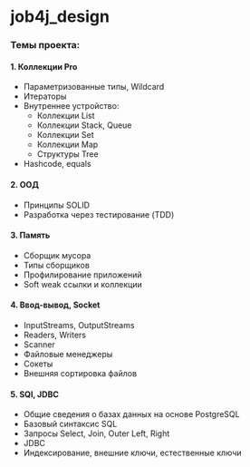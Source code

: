 # job4j_design

### Темы проекта:

#### 1. Коллекции Pro
* Параметризованные типы, Wildcard
* Итераторы
* Внутреннее устройство:
  * Коллекции List
  * Коллекции Stack, Queue
  * Коллекции Set
  * Коллекции Map
  * Структуры Tree
* Hashcode, equals

#### 2. ООД
* Принципы SOLID
* Разработка через тестирование (TDD)

#### 3. Память
* Cборщик мусора
* Типы сборщиков
* Профилирование приложений
* Soft weak ссылки и коллекции

#### 4. Ввод-вывод, Socket
* InputStreams, OutputStreams
* Readers, Writers
* Scanner
* Файловые менеджеры
* Сокеты
* Внешняя сортировка файлов

#### 5. SQl, JDBC
* Общие сведения о базах данных на основе PostgreSQL
* Базовый синтаксис SQL
* Запросы Select, Join, Outer Left, Right
* JDBC
* Индексирование, внешние ключи, естественные ключи
